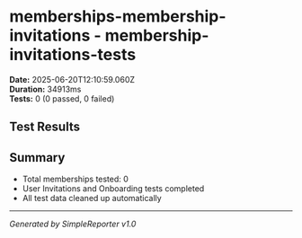 # memberships-membership-invitations - membership-invitations-tests

**Date:** 2025-06-20T12:10:59.060Z  
**Duration:** 34913ms  
**Tests:** 0 (0 passed, 0 failed)

## Test Results



## Summary

- Total memberships tested: 0
- User Invitations and Onboarding tests completed
- All test data cleaned up automatically

---
*Generated by SimpleReporter v1.0*
